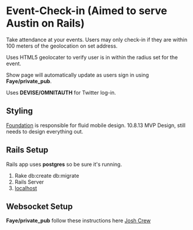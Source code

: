 Event-Check-in (Aimed to serve Austin on Rails)
==================

Take attendance at your events. Users may only check-in if they are
within 100 meters of the geolocation on set address.

Uses HTML5 geolocater to verify user is in within the radius set for the event.

Show page will automatically update as users sign in using **Faye/private_pub**.

Uses **DEVISE/OMNITAUTH** for Twitter log-in.


## Styling

[Foundation](https://github.com/zurb/foundation-rails) is responsible for fluid mobile design.
10.8.13 MVP Design, still needs to design everything out.

## Rails Setup

Rails app uses **postgres** so be sure it's running.

1. Rake db:create db:migrate
2. Rails Server
3. [localhost](http://localhost:3000)

## Websocket Setup

**Faye/private_pub** follow these instructions here [Josh Crew](http://joshcrews.com/blog/2013/06/07/running-private-pub-slash-faye-server-on-heroku/)



